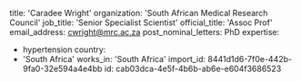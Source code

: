 title: 'Caradee Wright'
organization: 'South African Medical Research Council'
job_title: 'Senior Specialist Scientist'
official_title: 'Assoc Prof'
email_address: cwright@mrc.ac.za
post_nominal_letters: PhD
expertise:
  - hypertension
country:
  - 'South Africa'
works_in: 'South Africa'
import_id: 8441d1d6-7f0e-442b-9fa0-32e594a4e4bb
id: cab03dca-4e5f-4b6b-ab6e-e604f3686523
